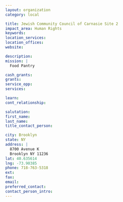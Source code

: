 ```yaml
---
layout: organization
category: local

title: Jewish Community Council of Carnasie Site 2
impact_area: Human Rights
keywords: 
location_services: 
location_offices: 
website: 

description: 
mission: |
  Food Pantry

cash_grants: 
grants: 
service_opp: 
services: 

learn: 
cont_relationship: 

salutation: 
first_name: 
last_name: 
title_contact_person: 

city: Brooklyn
state: NY
address: |
  8700 Avenue K     
  Brooklyn NY 11236
lat: 40.635614
lng: -73.90385
phone: 718-763-5318
ext: 
fax: 
email: 
preferred_contact: 
contact_person_intro: 
---
```

